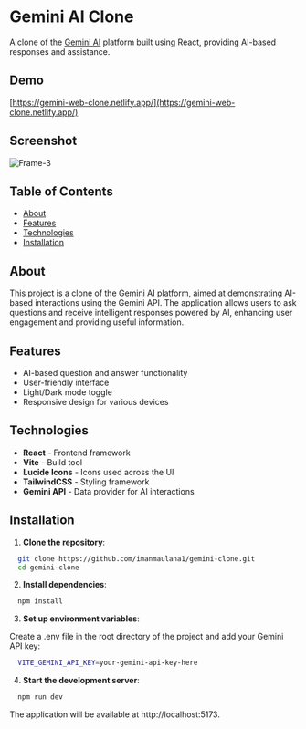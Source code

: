 
# Gemini AI Clone

A clone of the [Gemini AI](https://gemini.google.com/app) platform built using React, providing AI-based responses and assistance.

## Demo

[https://gemini-web-clone.netlify.app/](https://gemini-web-clone.netlify.app/)

## Screenshot
<img src="https://i.ibb.co.com/64z3JJR/Frame-3.png" alt="Frame-3" border="0">

## Table of Contents

- [About](#about)
- [Features](#features)
- [Technologies](#technologies)
- [Installation](#installation)

## About

This project is a clone of the Gemini AI platform, aimed at demonstrating AI-based interactions using the Gemini API. The application allows users to ask questions and receive intelligent responses powered by AI, enhancing user engagement and providing useful information.

## Features

- AI-based question and answer functionality
- User-friendly interface
- Light/Dark mode toggle
- Responsive design for various devices

## Technologies

- **React** - Frontend framework
- **Vite** - Build tool
- **Lucide Icons** - Icons used across the UI
- **TailwindCSS** - Styling framework
- **Gemini API** - Data provider for AI interactions
## Installation

1. **Clone the repository**:

```bash
  git clone https://github.com/imanmaulana1/gemini-clone.git
  cd gemini-clone
```
    
2. **Install dependencies**:

```bash
  npm install
```

3. **Set up environment variables**:

Create a .env file in the root directory of the project and add your Gemini API key:
```bash
  VITE_GEMINI_API_KEY=your-gemini-api-key-here
```

4. **Start the development server**:

```bash
  npm run dev
```
The application will be available at http://localhost:5173.
